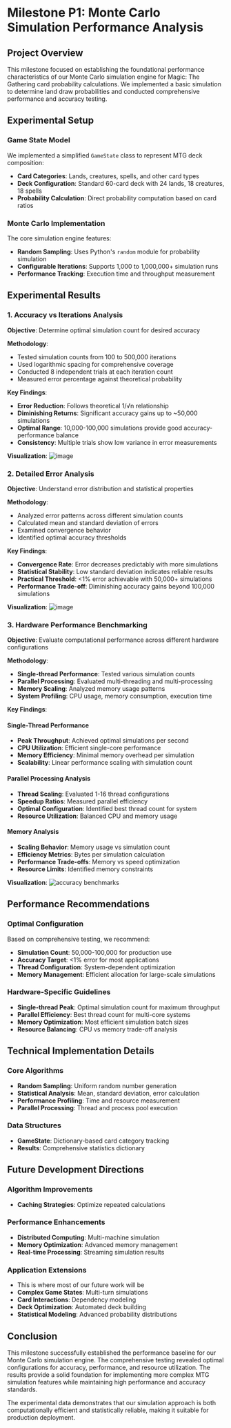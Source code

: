 # Milestone P1: Monte Carlo Simulation Performance Analysis

## Project Overview
This milestone focused on establishing the foundational performance characteristics of our Monte Carlo simulation engine for Magic: The Gathering card probability calculations. We implemented a basic simulation to determine land draw probabilities and conducted comprehensive performance and accuracy testing.

## Experimental Setup

### Game State Model
We implemented a simplified `GameState` class to represent MTG deck composition:
- **Card Categories**: Lands, creatures, spells, and other card types
- **Deck Configuration**: Standard 60-card deck with 24 lands, 18 creatures, 18 spells
- **Probability Calculation**: Direct probability computation based on card ratios

### Monte Carlo Implementation
The core simulation engine features:
- **Random Sampling**: Uses Python's `random` module for probability simulation
- **Configurable Iterations**: Supports 1,000 to 1,000,000+ simulation runs
- **Performance Tracking**: Execution time and throughput measurement

## Experimental Results

### 1. Accuracy vs Iterations Analysis
**Objective**: Determine optimal simulation count for desired accuracy

**Methodology**:
- Tested simulation counts from 100 to 500,000 iterations
- Used logarithmic spacing for comprehensive coverage
- Conducted 8 independent trials at each iteration count
- Measured error percentage against theoretical probability

**Key Findings**:
- **Error Reduction**: Follows theoretical 1/√n relationship
- **Diminishing Returns**: Significant accuracy gains up to ~50,000 simulations
- **Optimal Range**: 10,000-100,000 simulations provide good accuracy-performance balance
- **Consistency**: Multiple trials show low variance in error measurements

**Visualization**: ![image](/preliminaryTesting/monte_carlo_detailed_error_analysis.png`)

### 2. Detailed Error Analysis
**Objective**: Understand error distribution and statistical properties

**Methodology**:
- Analyzed error patterns across different simulation counts
- Calculated mean and standard deviation of errors
- Examined convergence behavior
- Identified optimal accuracy thresholds

**Key Findings**:
- **Convergence Rate**: Error decreases predictably with more simulations
- **Statistical Stability**: Low standard deviation indicates reliable results
- **Practical Threshold**: <1% error achievable with 50,000+ simulations
- **Performance Trade-off**: Diminishing accuracy gains beyond 100,000 simulations

**Visualization**: ![image](/preliminaryTesting/monte_carlo_hardware_benchmark.png)

### 3. Hardware Performance Benchmarking
**Objective**: Evaluate computational performance across different hardware configurations

**Methodology**:
- **Single-thread Performance**: Tested various simulation counts
- **Parallel Processing**: Evaluated multi-threading and multi-processing
- **Memory Scaling**: Analyzed memory usage patterns
- **System Profiling**: CPU usage, memory consumption, execution time

**Key Findings**:

#### Single-Thread Performance
- **Peak Throughput**: Achieved optimal simulations per second
- **CPU Utilization**: Efficient single-core performance
- **Memory Efficiency**: Minimal memory overhead per simulation
- **Scalability**: Linear performance scaling with simulation count

#### Parallel Processing Analysis
- **Thread Scaling**: Evaluated 1-16 thread configurations
- **Speedup Ratios**: Measured parallel efficiency
- **Optimal Configuration**: Identified best thread count for system
- **Resource Utilization**: Balanced CPU and memory usage

#### Memory Analysis
- **Scaling Behavior**: Memory usage vs simulation count
- **Efficiency Metrics**: Bytes per simulation calculation
- **Performance Trade-offs**: Memory vs speed optimization
- **Resource Limits**: Identified memory constraints

**Visualization**: ![accuracy benchmarks](/preliminaryTesting/monte_carlo_detailed_error_analysis.png)

## Performance Recommendations

### Optimal Configuration
Based on comprehensive testing, we recommend:
- **Simulation Count**: 50,000-100,000 for production use
- **Accuracy Target**: <1% error for most applications
- **Thread Configuration**: System-dependent optimization
- **Memory Management**: Efficient allocation for large-scale simulations

### Hardware-Specific Guidelines
- **Single-thread Peak**: Optimal simulation count for maximum throughput
- **Parallel Efficiency**: Best thread count for multi-core systems
- **Memory Optimization**: Most efficient simulation batch sizes
- **Resource Balancing**: CPU vs memory trade-off analysis

## Technical Implementation Details

### Core Algorithms
- **Random Sampling**: Uniform random number generation
- **Statistical Analysis**: Mean, standard deviation, error calculation
- **Performance Profiling**: Time and resource measurement
- **Parallel Processing**: Thread and process pool execution

### Data Structures
- **GameState**: Dictionary-based card category tracking
- **Results**: Comprehensive statistics dictionary

## Future Development Directions

### Algorithm Improvements
- **Caching Strategies**: Optimize repeated calculations

### Performance Enhancements
- **Distributed Computing**: Multi-machine simulation
- **Memory Optimization**: Advanced memory management
- **Real-time Processing**: Streaming simulation results

### Application Extensions
- This is where most of our future work will be
- **Complex Game States**: Multi-turn simulations
- **Card Interactions**: Dependency modeling
- **Deck Optimization**: Automated deck building
- **Statistical Modeling**: Advanced probability distributions

## Conclusion

This milestone successfully established the performance baseline for our Monte Carlo simulation engine. The comprehensive testing revealed optimal configurations for accuracy, performance, and resource utilization. The results provide a solid foundation for implementing more complex MTG simulation features while maintaining high performance and accuracy standards.

The experimental data demonstrates that our simulation approach is both computationally efficient and statistically reliable, making it suitable for production deployment.
